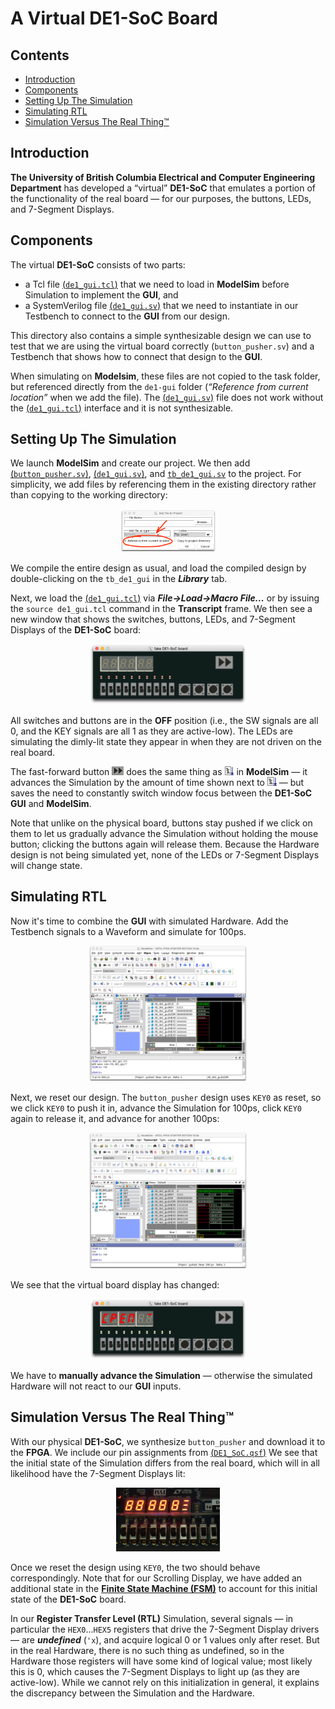 # A Virtual DE1-SoC Board

## Contents

* [Introduction](#introduction)
* [Components](#Components)
* [Setting Up The Simulation](#setting-Up-The-Simulation)
* [Simulating RTL](#simulating-rtl)
* [Simulation Versus The Real Thing™](#Simulation-Versus-The-Real-Thing)

## Introduction

<b>The University of British Columbia Electrical and Computer Engineering Department</b> has developed a “virtual” <b>DE1-SoC</b> that emulates a portion of the functionality of the real board — for our purposes, the buttons, LEDs, and 7-Segment Displays.

## Components

The virtual <b>DE1-SoC</b> consists of two parts:

- a Tcl file [(`de1_gui.tcl`)](de1_gui.tcl) that we need to load in <b>ModelSim</b> before Simulation to implement the <b>GUI</b>, and
- a SystemVerilog file [(`de1_gui.sv`)](de1_gui.sv) that we need to instantiate in our Testbench to connect to the <b>GUI</b> from our design.

This directory also contains a simple synthesizable design we can use to test that we are using the virtual board correctly (`button_pusher.sv`) and a Testbench that shows how to connect that design to the <b>GUI</b>.

When simulating on <b>Modelsim</b>, these files are not copied to the task folder, but referenced directly from the `de1-gui` folder (<i>“Reference from current location”</i> when we add the file). The [(`de1_gui.sv`)](de1_gui.sv) file does not work without the [(`de1_gui.tcl`)](de1_gui.tcl) interface and it is not synthesizable. 

## Setting Up The Simulation

We launch <b>ModelSim</b> and create our project. We then add [(`button_pusher.sv`)](button_pusher.sv), [(`de1_gui.sv`)](de1_gui.sv), and [`tb_de1_gui.sv`](tb_de1_gui.sv) to the project. For simplicity, we add files by referencing them in the existing directory rather than copying to the working directory:

<p align = "center"><img src = "figures/add-file.png" width = "30%" height = "30%" title = "Adding a File by Reference"></p>

We compile the entire design as usual, and load the compiled design by double-clicking on the `tb_de1_gui` in the <b>_Library_</b> tab.

Next, we load the [(`de1_gui.tcl`)](de1_gui.tcl) via <b>_File&rarr;Load&rarr;Macro&nbsp;File..._</b> or by issuing the `source de1_gui.tcl` command in the <b>Transcript</b> frame. We then see a new window that shows the switches, buttons, LEDs, and 7-Segment Displays of the <b>DE1-SoC</b> board:

<p align = "center"><img src = "figures/de1-gui-loaded.png" width = "50%" height = "50%" title = "DE1-SoC GUI"></p>

All switches and buttons are in the **OFF** position (i.e., the SW signals are all 0, and the KEY signals are all 1 as they are active-low). The LEDs are simulating the dimly-lit state they appear in when they are not driven on the real board.

The fast-forward button <img src = "figures/ff_button.png" width = "auto" height = "14pt"> does the same thing as <img src = "figures/modelsim_run_button.png" width = "auto" height = "14pt"> in <b>ModelSim</b> — it advances the Simulation by the amount of time shown next to <img src = "figures/modelsim_run_button.png" width = "auto" height = "14pt"> — but saves the need to constantly switch window focus between the <b>DE1-SoC GUI</b> and <b>ModelSim</b>.

Note that unlike on the physical board, buttons stay pushed if we click on them to let us gradually advance the Simulation without holding the mouse button; clicking the buttons again will release them. Because the Hardware design is not being simulated yet, none of the LEDs or 7-Segment Displays will change state.

## Simulating RTL

Now it's time to combine the <b>GUI</b> with simulated Hardware. Add the Testbench signals to a Waveform and simulate for 100ps.

<p align = "center"><img src = "figures/sim-before-reset.png" width = "50%" height = "50%" title = "Starting the Simulation"></p>

Next, we reset our design. The `button_pusher` design uses `KEY0` as reset, so we click `KEY0` to push it in, advance the Simulation for 100ps, click `KEY0` again to release it, and advance for another 100ps:

<p align = "center"><img src = "figures/sim-after-reset.png" width = "50%" height = "50%" title = "Simulator Window After Reset"></p>

We see that the virtual board display has changed:

<p align = "center"><img src = "figures/de1-gui-after-reset.png" width = "50%" height = "50%" title = "The DE1-SoC GUI after Reset"></p>

We have to **manually advance the Simulation** — otherwise the simulated Hardware will not react to our <b>GUI</b> inputs.

## Simulation Versus The Real Thing™

With our physical <b>DE1-SoC</b>, we synthesize `button_pusher` and download it to the <b>FPGA</b>. We include our pin assignments from [(`DE1_SoC.qsf`)](../settings/DE1_SoC.qsf) We see that the initial state of the Simulation differs from the real board, which will in all likelihood have the 7-Segment Displays lit:

<p align = "center"><img src = "figures/real-board-before-reset.jpg" width = "33%" height = "33%" title = "Real DE1-SoC"></p>

Once we reset the design using `KEY0`, the two should behave correspondingly. Note that for our Scrolling Display, we have added an additional state in the <b>[Finite State Machine (FSM)](../statemachine.sv)</b> to account for this initial state of the <b>DE1-SoC</b> board.

In our <b>Register Transfer Level (RTL)</b> Simulation, several signals — in particular the `HEX0`...`HEX5` registers that drive the 7-Segment Display drivers — are **_undefined_** (`'x`), and acquire logical 0 or 1 values only after reset. But in the real Hardware, there is no such thing as undefined, so in the Hardware those registers will have some kind of logical value; most likely this is 0, which causes the 7-Segment Displays to light up (as they are active-low). While we cannot rely on this initialization in general, it explains the discrepancy between the Simulation and the Hardware.